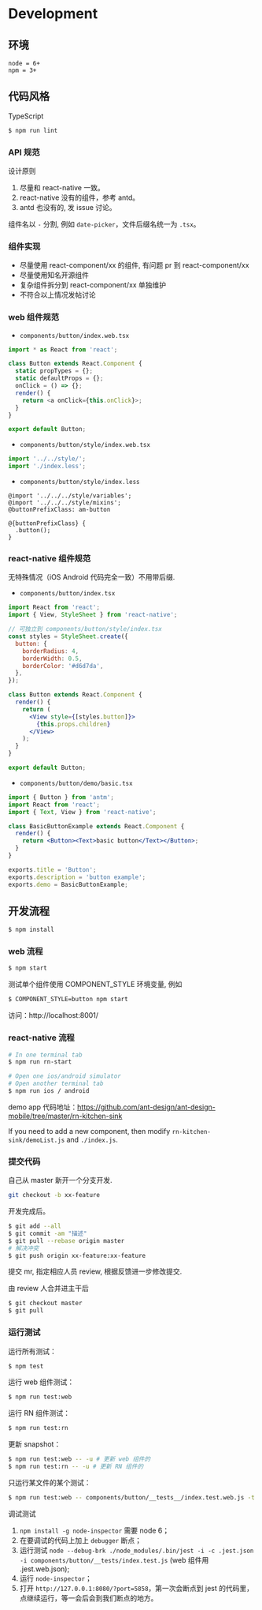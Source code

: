 # Development

## 环境

```
node = 6+
npm = 3+
```

## 代码风格

TypeScript

```bash
$ npm run lint
```

### API 规范

设计原则

1. 尽量和 react-native 一致。
2. react-native 没有的组件，参考 antd。
3. antd 也没有的, 发 issue 讨论。

组件名以 `-` 分割, 例如 `date-picker`，文件后缀名统一为 `.tsx`。


### 组件实现

- 尽量使用 react-component/xx 的组件, 有问题 pr 到 react-component/xx
- 尽量使用知名开源组件
- 复杂组件拆分到 react-component/xx 单独维护
- 不符合以上情况发帖讨论

### web 组件规范

- `components/button/index.web.tsx`

```js
import * as React from 'react';

class Button extends React.Component {
  static propTypes = {};
  static defaultProps = {};
  onClick = () => {};
  render() {
    return <a onClick={this.onClick}>;
  }
}

export default Button;
```

- `components/button/style/index.web.tsx`

```js
import '../../style/';
import './index.less';
```

- `components/button/style/index.less`

```less
@import '../../../style/variables';
@import '../../../style/mixins';
@buttonPrefixClass: am-button

@{buttonPrefixClass} {
  .button();
}
```

### react-native 组件规范

无特殊情况（iOS Android 代码完全一致）不用带后缀.

- `components/button/index.tsx`

```jsx
import React from 'react';
import { View, StyleSheet } from 'react-native';

// 可独立到 components/button/style/index.tsx
const styles = StyleSheet.create({
  button: {
    borderRadius: 4,
    borderWidth: 0.5,
    borderColor: '#d6d7da',
  },
});

class Button extends React.Component {
  render() {
    return (
      <View style={[styles.button]}>
        {this.props.children}
      </View>
    );
  }
}

export default Button;
```

- `components/button/demo/basic.tsx`

```jsx
import { Button } from 'antm';
import React from 'react';
import { Text, View } from 'react-native';

class BasicButtonExample extends React.Component {
  render() {
    return <Button><Text>basic button</Text></Button>;
  }
}

exports.title = 'Button';
exports.description = 'button example';
exports.demo = BasicButtonExample;
```

## 开发流程

```bash
$ npm install
```

### web 流程

```bash
$ npm start
```

测试单个组件使用 COMPONENT_STYLE 环境变量, 例如

```bash
$ COMPONENT_STYLE=button npm start
```

访问：http://localhost:8001/

### react-native 流程

```bash
# In one terminal tab
$ npm run rn-start

# Open one ios/android simulator
# Open another terminal tab
$ npm run ios / android
```

demo app 代码地址：https://github.com/ant-design/ant-design-mobile/tree/master/rn-kitchen-sink

If you need to add a new component, then modify `rn-kitchen-sink/demoList.js` and `./index.js`.

### 提交代码

自己从 master 新开一个分支开发.

```bash
git checkout -b xx-feature
```

开发完成后。

```bash
$ git add --all
$ git commit -am "描述"
$ git pull --rebase origin master
# 解决冲突
$ git push origin xx-feature:xx-feature
```

提交 mr, 指定相应人员 review, 根据反馈进一步修改提交.

由 review 人合并进主干后

```bash
$ git checkout master
$ git pull
```

### 运行测试

运行所有测试：

```bash
$ npm test
```

运行 web 组件测试：

```bash
$ npm run test:web
```

运行 RN 组件测试：

```bash
$ npm run test:rn
```

更新 snapshot：

```bash
$ npm run test:web -- -u # 更新 web 组件的
$ npm run test:rn -- -u # 更新 RN 组件的
```

只运行某文件的某个测试：

```bash
$ npm run test:web -- components/button/__tests__/index.test.web.js -t 'pressIn'
```

调试测试

1. `npm install -g node-inspector` 需要 node 6；
1. 在要调试的代码上加上 `debugger` 断点；
1. 运行测试 `node --debug-brk ./node_modules/.bin/jest -i -c .jest.json -i components/button/__tests/index.test.js` (web 组件用 .jest.web.json);
1. 运行 `node-inspector`；
1. 打开 `http://127.0.0.1:8080/?port=5858`，第一次会断点到 jest 的代码里，点继续运行，等一会后会到我们断点的地方。
